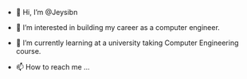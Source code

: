 - 👋 Hi, I’m @Jeysibn
- 👀 I’m interested in building my career as a computer engineer.
- 🌱 I’m currently learning at a university taking Computer Engineering course.

- 📫 How to reach me ...

